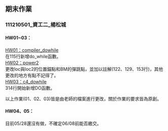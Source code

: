 ## 期末作業
### 111210501_資工二_楊松城
#### HW01~03：
[HW01：compiler_dowhile](https://github.com/Shiraishidesu/_sp/blob/main/03c-compiler3/compiler.c)  
在115行新增do_while函數。  
[HW02：power2](https://github.com/Shiraishidesu/_sp/blob/main/01c-asmFib/c4.c)  
更改loc與loc2的位置錨點和BM的彈跳點，並加以註解(122、129、153行)，其他更改的地方有點不記得了。  
[HW03：c4_dowhile](https://github.com/Shiraishidesu/_sp/blob/main/00e-c4for/c4.c)  
314行開始新增DO函數。  

以上作業(01、02、03)皆是由老師的檔案進行更改，關於作業的要求皆為原創。
#### HW04、05：

目前05/28還沒有做，不確定06/08前能否繳交。
